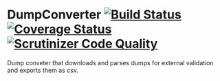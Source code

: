 # DumpConverter [![Build Status](https://travis-ci.org/WikidataQuality/DumpConverter.svg)](https://travis-ci.org/WikidataQuality/DumpConverter)  [![Coverage Status](https://coveralls.io/repos/WikidataQuality/DumpConverter/badge.svg?branch=master)](https://coveralls.io/r/WikidataQuality/DumpConverter?branch=master) [![Scrutinizer Code Quality](https://scrutinizer-ci.com/g/WikidataQuality/DumpConverter/badges/quality-score.png?b=master)](https://scrutinizer-ci.com/g/WikidataQuality/DumpConverter/?branch=master)
Dump conveter that downloads and parses dumps for external validation and exports them as csv.
